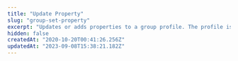 ```yaml
---
title: "Update Property"
slug: "group-set-property"
excerpt: "Updates or adds properties to a group profile. The profile is created if it does not exist."
hidden: false
createdAt: "2020-10-20T00:41:26.256Z"
updatedAt: "2023-09-08T15:38:21.182Z"
---
```


